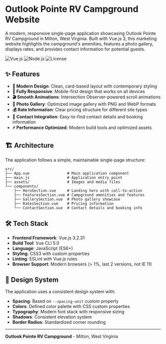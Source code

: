 # Outlook Pointe RV Campground Website

A modern, responsive single-page application showcasing Outlook Pointe RV Campground in Milton, West Virginia. Built with Vue.js 3, this marketing website highlights the campground's amenities, features a photo gallery, displays rates, and provides contact information for potential guests.

![Vue.js](https://img.shields.io/badge/Vue.js-3.2.31-4FC08D?style=flat-square&logo=vue.js&logoColor=white)
![Node.js](https://img.shields.io/badge/Node.js-Required-339933?style=flat-square&logo=node.js&logoColor=white)
![License](https://img.shields.io/badge/License-Private-red?style=flat-square)

## ✨ Features

- **🎨 Modern Design**: Clean, card-based layout with contemporary styling
- **📱 Fully Responsive**: Mobile-first design that works on all devices
- **🎬 Smooth Animations**: Intersection Observer-powered scroll animations
- **📸 Photo Gallery**: Optimized image gallery with PNG and WebP formats
- **💰 Rate Information**: Clear pricing structure for different site types
- **📍 Contact Integration**: Easy-to-find contact details and booking information
- **⚡ Performance Optimized**: Modern build tools and optimized assets

## 🏗️ Architecture

The application follows a simple, maintainable single-page structure:

```
src/
├── App.vue                 # Main application component
├── main.js                 # Application entry point
├── assets/                 # Images and media files
└── components/
    ├── HeroSection.vue     # Landing hero with call-to-action
    ├── FeaturesSection.vue # Campground amenities and features
    ├── GallerySection.vue  # Photo gallery showcase
    ├── RatesSection.vue    # Pricing information
    └── ContactSection.vue  # Contact details and booking info
```
## 🛠️ Tech Stack

- **Frontend Framework**: Vue.js 3.2.31
- **Build Tool**: Vue CLI 5.0
- **Language**: JavaScript (ES6+)
- **Styling**: CSS3 with custom properties
- **Linting**: ESLint with Vue.js rules
- **Browser Support**: Modern browsers (> 1%, last 2 versions, not IE 11)

## 🎨 Design System

The application uses a consistent design system with:

- **Spacing**: Based on `--spacing-unit` custom property
- **Colors**: Defined color palette with CSS custom properties
- **Typography**: Modern font stack with responsive sizing
- **Shadows**: Consistent elevation system
- **Border Radius**: Standardized corner rounding

---

**Outlook Pointe RV Campground** - Milton, West Virginia
